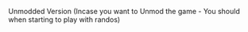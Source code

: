 Unmodded Version (Incase you want to Unmod the game - You should when starting to play with randos)
